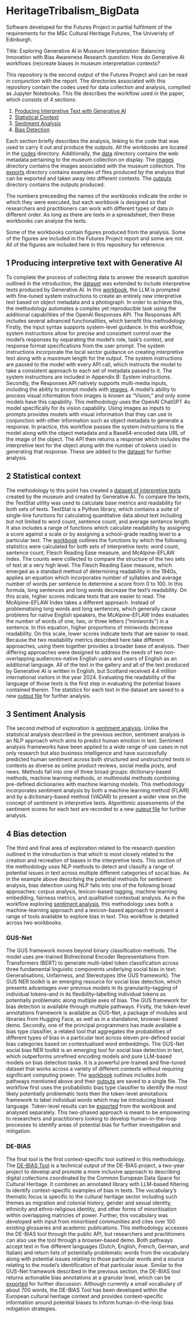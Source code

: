 # HeritageTribalism_BigData

Software developed for the Futures Project in partial fulfilment of the requirements for the MSc Cultural Heritage Futures, The Univeristy of Edinburgh.

Title: Exploring Generative AI in Museum Interpretation: Balancing Innovation with Bias Awareness
Research question: How do Generative AI workflows (re)create biases in museum interpretation contexts?

This repository is the second output of the Futures Project and can be read in conjunction with the report. The directories associated with this repository contain the codes used for data collection and analysis, compiled as Jupyter Notebooks. This file describes the workflow used in the paper, which consists of 4 sections:

1. [Producing Interpretive Text with Generative AI](#producing-interpretive-text-with-generative-ai)
2. [Statistical Context](#statistical-context)
3. [Sentiment Analysis](#sentiment-analysis)
4. [Bias Detection](#bias-detection)

Each section briefly describes the analysis, linking to the code that was used to carry it out and produce the outputs. All the workbooks are located in the [codes](codes) directory. Additionally, the [data](data) directory contains the web metadata pertaining to the museum collection on display. The [images](images) directory contains the images associated with the museum collection. The [exports](exports) directory contains examples of files produced by the analysis that can be exported and taken away into different contexts. The [outputs](outputs) directory contains the outputs produced.

The numbers preceeding the names of the workbooks indicate the order in which they were executed, but each workbook is designed so that researchers and practitioners can work with different types of data in different order. As long as there are texts in a spreadsheet, then these workbooks can analyse the texts. 

Some of the workbooks contain figures produced from the analysis. Some of the figures are included in the Futures Project report and some are not. All of the figures are included here in this repository for reference. 

## 1 Producing interpretive text with Generative AI
To complete the process of collecting data to answer the research question outlined in the introduction, the [dataset](data/worldCulturesLivingLands.json) was extended to include interpretive texts produced by Generative AI.
In this [workbook](workbooks/1_generate_analysis.ipynb), the LLM is prompted with fine-tuned system instructions to create an entirely new interpretive text based on object metadata and a photograph. In order to achieve this, the methodology automates a complex yet reproducible task using the additional capabilities of the OpenAI Responses API. The Responses API includes several advanced functionalities, which benefit this methodology.
Firstly, the input syntax supports system-level guidance. In this workflow, system instructions allow for precise and consistent control over the model’s responses by separating the model’s role, task’s context, and response format specifications from the user prompt. The system instructions incorporate the local sector guidance on creating interpretive text along with a maximum length for the output. The system instructions are passed to the model with every API call, which instructs the model to take a consistent approach to each set of metadata passed to it. The system instructions are included in Appendix B: System instructions.
Secondly, the Responses API natively supports multi-media inputs, including the ability to prompt models with [images](images/). A model’s ability to process visual information from images is known as “Vision,” and only some models have this capability. This methodology uses the OpenAI ChatGPT 4o model specifically for its vision capability. Using images as inputs to prompts provides models with visual information that they can use in conjunction with other information such as object metadata to generate a response. In practice, this workflow passes the system instructions to the model along with the object metadata and a Base64-encoded data URL of the image of the object. The API then returns a response which includes the interpretive text for the object along with the number of tokens used in generating that response. These are added to the [dataset](/outputs/GenAIinterpretation.csv) for further analysis.

## 2 Statistical context
The methodology to this point has created a [dataset of interpretive texts](outputs/GenAIinterpretation.csv) created by the museum and created by Generative AI. To compare the texts, the TextStat utility was used to calculate base metrics and readability for both sets of texts. TextStat is a Python library, which contains a suite of single-line functions for calculating quantitative data about text including but not limited to word count, sentence count, and average sentence length. It also includes a range of functions which calculate readability by assigning a score against a scale or by assigning a school-grade reading level to a particular text.
The [workbook](workbooks/2_analysis.ipynb) outlines the functions by which the following statistics were calculated for both sets of interpretive texts: word count, sentence count, Flesch Reading Ease measure, and McAlpine-EFLAW Index. The counts were collected to compare the structure of the two sets of text at a very high level. The Flesch Reading Ease measure, which emerged as a standard method of determining readability in the 1940s, applies an equation which incorporates number of syllables and average number of words per sentence to determine a score from 0 to 100. In this formula, long sentences and long words decrease the text’s readability. On this scale, higher scores indicate texts that are easier to read. The McAlpine-EFLAW Index takes a different approach. Instead of problematising long words and long sentences, which generally cause problems for native English speakers, the McAlpine-EFLAW Index evaluates the number of words of one, two, or three letters (“miniwords”) in a sentence. In this equation, higher proportions of miniwords decrease readability. On this scale, lower scores indicate texts that are easier to read.
Because the two readability metrics described here take different approaches, using them together provides a broader base of analysis. Their differing approaches were designed to address the needs of two non-overlapping audiences–native English users and users of English as an additional language. All of the text in the gallery and all of the text produced by Generative AI is written in English, but Scotland received 4.4 million international visitors in the year 2024. Evaluating the readability of the language of those texts is the first step in evaluating the potential biases contained therein. The statstics for each text in the dataset are saved to a new [output file](outputs/textStatistics.csv) for further analysis.

## 3 Sentiment Analysis
The second method of exploration is [sentiment analysis](workbooks/3_sentiment.ipynb). Unlike the statistical analysis described in the previous section, sentiment analysis is an NLP approach which aims to predict human emotion in text. Sentiment analysis frameworks have been applied to a wide range of use cases in not only research but also business intelligence and have successfully predicted human sentiment across both structured and unstructured texts in contexts as diverse as online product reviews, social media posts, and news. Methods fall into one of three broad groups: dictionary-based methods, machine learning methods, or multimodal methods combining pre-defined dictionaries with machine learning models. This methodology incorporates sentiment analysis by both a machine learning method (FLAIR) and by a dictionary-based method (VADAR) to present a wider view on the concept of sentiment in interpretive texts. Algorithmic assessments of the sentiment scores for each text are recorded to a new [output file](outputs/textSentiment.csv) for further analysis.

## 4 Bias detection
The third and final area of exploration related to the research question outlined in the introduction is that which is most closely related to the creation and recreation of biases in the interpretive texts. This section of the methodology uses NLP methods to detect and classify a range of potential issues in text across multiple different categories of social bias. As in the example above describing the potential methods for sentiment analysis, bias detection using NLP falls into one of the following broad approaches: corpus analysis, lexicon-based tagging, machine learning embedding, fairness metrics, and qualitative contextual analysis. As in the workflow exploring [sentiment analysis](workbooks/3_sentiment.ipynb), this methodology uses both a machine-learning approach and a lexicon-based approach to present a range of tools available to explore bias in text. This workflow is detailed across two workbooks.

###	GUS-Net
The GUS framework moves beyond binary classification methods. The model uses pre-trained Bidirectional Encoder Representations from Transformers (BERT) to generate multi-label token classification across three fundamental linguistic components underlying social bias in text: Generalisations, Unfairness, and Stereotypes (the GUS framework). The GUS NER toolkit is an emerging resource for social bias detection, which presents advantages over previous models in its granularity–tagging of individual tokens–and in its flexibility–labelling individual tokens as potentially problematic along multiple axes of bias.
The GUS framework for bias detection is available through multiple pathways. Firstly, the token-level annotations framework is available as GUS-Net, a package of modules and libraries from Hugging Face, as well as in a standalone, browser-based demo. Secondly, one of the principal programmers has made available a bias type classifier, a related tool that aggregates the probabilities of different types of bias in a particular text across eleven pre-defined social bias categories based on contextualised word embeddings. The GUS-Net social bias NER toolkit is an emerging tool for social bias detection in text, which outperforms unrefined encoding models and pure LLM-based models on bias detection tasks. It is a powerful pre-trained and fine-tuned dataset that works across a variety of different contexts without requiring significant computing power.
The [workbook](workbooks/4_GUS-Net.ipynb) outlines includes both pathways mentioned above and their [outputs](outputs/gusnet.csv) are saved to a single file. The workflow first uses the probabilistic bias type classifier to identify the most likely potentially problematic texts then the token-level annotations framework to label individual words which may be introducing biased language. Token-level results can be [exported](exports/A.1909.499.32.csv) from the workbook and analysed separately. This two-phased approach is meant to be empowering to researchers and practitioners looking to develop human-in-the-loop processes to identify areas of potential bias for further investigation and mitigation.

###	DE-BIAS
The final tool is the first context-specific tool outlined in this methodology. The [DE-BIAS Tool](workbooks/5_DE-BIAS.ipynb) is a technical output of the DE-BIAS project, a two-year project to develop and promote a more inclusive approach to describing digital collections coordinated by the Common European Data Space for Cultural Heritage. It combines an annotated library with LLM-based filtering to identify context-specific examples of bias in texts. The vocabulary’s thematic focus is specific to the cultural heritage sector including such themes as migration and colonial history, gender and sexual identity, ethnicity and ethno-religious identity, and other forms of minoritisation within overlapping matricies of power. Further, this vocabulary was developed with input from minoritised communities and cites over 100 existing glossaries and academic publications. 
This methodology accesses the DE-BIAS tool through the public API, but researchers and practitioners can also use the tool through a browser-based demo. Both pathways accept text in five different languages (Dutch, English, French, German, and Italian) and return lists of potentially problematic words from the vocabulary along with potential issues relating to those particular words and a source relating to the model’s identification of that particular issue. Similar to the GUS-Net framework described in the previous section, the DE-BIAS tool returns actionable bias annotations at a granular level, which can be [exported](exports/debias_filtered.csv) for further discussion. Although currently a small vocabulary of about 700 words, the DE-BIAS Tool has been developed within the European cultural heritage context and provides context-specific information around potential biases to inform human-in-the-loop bias mitigation strategies.
